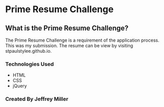 # Prime Resume Challenge

## What is the Prime Resume Challenge?
The Prime Resume Challenge is a requirement of the application process. This was my submission. The resume can be view by visiting stpaulstylee.github.io.

### Technologies Used
- HTML
- CSS
- jQuery

### Created By Jeffrey Miller
